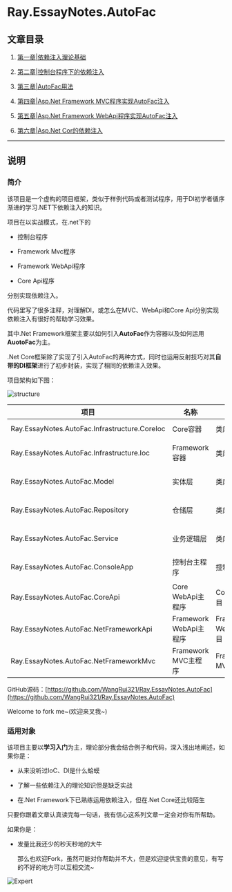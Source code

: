 # Ray.EssayNotes.AutoFac

## 文章目录

1. [第一章|依赖注入理论基础](https://github.com/WangRui321/Ray.EssayNotes.AutoFac/blob/master/docs/1.theory.md)

1. [第二章|控制台程序下的依赖注入](https://github.com/WangRui321/Ray.EssayNotes.AutoFac/blob/master/docs/2.console.md)

1. [第三章|AutoFac用法](https://github.com/WangRui321/Ray.EssayNotes.AutoFac/blob/master/docs/3.autofac.md)

1. [第四章|Asp.Net Framework MVC程序实现AutoFac注入](https://github.com/WangRui321/Ray.EssayNotes.AutoFac/blob/master/docs/4.mvc.md)

1. [第五章|Asp.Net Framework WebApi程序实现AutoFac注入](https://github.com/WangRui321/Ray.EssayNotes.AutoFac/blob/master/docs/5.webapi.md)

1. [第六章|Asp.Net Cor的依赖注入](https://github.com/WangRui321/Ray.EssayNotes.AutoFac/blob/master/docs/6.core.md)

---

## 说明

### 简介

该项目是一个虚构的项目框架，类似于样例代码或者测试程序，用于DI初学者循序渐进的学习.NET下依赖注入的知识。

项目在以实战模式，在.net下的

* 控制台程序

* Framework Mvc程序

* Framework WebApi程序

* Core Api程序

分别实现依赖注入。

代码里写了很多注释，对理解DI，或怎么在MVC、WebApi和Core Api分别实现依赖注入有很好的帮助学习效果。

其中.Net Framework框架主要以如何引入**AutoFac**作为容器以及如何运用**AuotoFac**为主。

.Net Core框架除了实现了引入AutoFac的两种方式，同时也运用反射技巧对其**自带的DI框架**进行了初步封装，实现了相同的依赖注入效果。

项目架构如下图：

![structure](https://img2018.cnblogs.com/blog/1327955/201907/1327955-20190704172315934-1174377068.png)

| 项目 | 名称 | 类型 | 框架 |
| --- | --- | --- | --- |
| Ray.EssayNotes.AutoFac.Infrastructure.CoreIoc | Core容器 | 类库 | .NET Core 3.1 |
| Ray.EssayNotes.AutoFac.Infrastructure.Ioc | Framework容器 | 类库 | .NET Framework 4.5 |
| Ray.EssayNotes.AutoFac.Model | 实体层 | 类库 | .NET Framework 4.5 |
| Ray.EssayNotes.AutoFac.Repository | 仓储层 | 类库 | .NET Framework 4.5 |
| Ray.EssayNotes.AutoFac.Service | 业务逻辑层 | 类库 | .NET Framework 4.5 |
| Ray.EssayNotes.AutoFac.ConsoleApp | 控制台主程序 | 控制台项目 | .NET Framework 4.5 |
| Ray.EssayNotes.AutoFac.CoreApi | Core WebApi主程序 | Core Api项目 | .NET Core 3.1 |
| Ray.EssayNotes.AutoFac.NetFrameworkApi | Framework WebApi主程序 | Framework WebApi项目 | .NET Framework 4.5 |
| Ray.EssayNotes.AutoFac.NetFrameworkMvc | Framework MVC主程序 | Framework MVC项目 | .NET Framework 4.5 |

GitHub源码：[https://github.com/WangRui321/Ray.EssayNotes.AutoFac](https://github.com/WangRui321/Ray.EssayNotes.AutoFac)

Welcome to fork me~(欢迎来叉我~)

### 适用对象

该项目主要以**学习入门**为主，理论部分我会结合例子和代码，深入浅出地阐述，如果你是：

* 从来没听过IoC、DI是什么蛤蟆

* 了解一些依赖注入的理论知识但是缺乏实战

* 在.Net Framework下已熟练运用依赖注入，但在.Net Core还比较陌生

只要你跟着文章认真读完每一句话，我有信心这系列文章一定会对你有所帮助。

如果你是：

* 发量比我还少的秒天秒地的大牛

	那么也欢迎Fork，虽然可能对你帮助并不大，但是欢迎提供宝贵的意见，有写的不好的地方可以互相交流~

![Expert](https://img2018.cnblogs.com/blog/1327955/201907/1327955-20190704170034980-1208556913.jpg)

